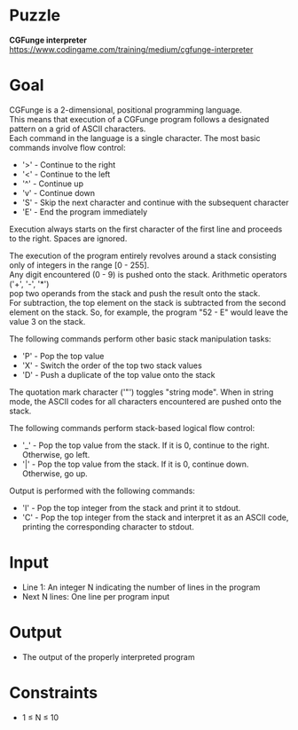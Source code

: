 # Puzzle
**CGFunge interpreter** https://www.codingame.com/training/medium/cgfunge-interpreter

# Goal
CGFunge is a 2-dimensional, positional programming language.  
This means that execution of a CGFunge program follows a designated pattern on a grid of ASCII characters.  
Each command in the language is a single character. The most basic commands involve flow control:  
* '>' - Continue to the right
* '<' - Continue to the left
* '^' - Continue up
* 'v' - Continue down
* 'S' - Skip the next character and continue with the subsequent character
* 'E' - End the program immediately

Execution always starts on the first character of the first line and proceeds to the right. Spaces are ignored. 

The execution of the program entirely revolves around a stack consisting only of integers in the range [0 - 255].  
Any digit encountered (0 - 9) is pushed onto the stack. Arithmetic operators ('+', '-', '*')  
pop two operands from the stack and push the result onto the stack.  
For subtraction, the top element on the stack is subtracted from the second element on the stack. So, for example, the program "52 - E" would leave the value 3 on the stack.

The following commands perform other basic stack manipulation tasks:  
* 'P' - Pop the top value
* 'X' - Switch the order of the top two stack values
* 'D' - Push a duplicate of the top value onto the stack

The quotation mark character ('"') toggles "string mode". When in string mode, the ASCII codes for all characters encountered are pushed onto the stack.

The following commands perform stack-based logical flow control:  
* '_' - Pop the top value from the stack. If it is 0, continue to the right. Otherwise, go left.
* '|' - Pop the top value from the stack. If it is 0, continue down. Otherwise, go up.

Output is performed with the following commands:  
* 'I' - Pop the top integer from the stack and print it to stdout.
* 'C' - Pop the top integer from the stack and interpret it as an ASCII code, printing the corresponding character to stdout.

# Input
* Line 1: An integer N indicating the number of lines in the program
* Next N lines: One line per program input

# Output
* The output of the properly interpreted program

# Constraints
* 1 ≤ N ≤ 10
